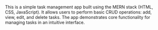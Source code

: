This is a simple task management app built using the MERN stack (HTML, CSS, JavaScript). It allows users to perform basic CRUD operations: add, view, edit, and delete tasks. The app demonstrates core functionality for managing tasks in an intuitive interface.
